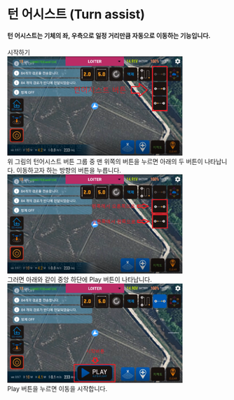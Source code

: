 # 턴 어시스트 (Turn assist)

####  턴 어시스트는 기체의 좌, 우측으로 일정 거리만큼 자동으로 이동하는 기능입니다.
시작하기  
<img width="400" src="./Images/ta_1.png"><br>
위 그림의 턴어시스트 버튼 그룹 중 맨 위쪽의 버튼을 누르면 아래의 두 버튼이 나타납니다. 이동하고자 하는 방향의 버튼을 누릅니다.  
<img width="400" src="./Images/ta_2.png"><br>
그러면 아래와 같이 중앙 하단에 Play 버튼이 나타납니다.  
<img width="400" src="./Images/ta_3.png"><br>
Play 버튼을 누르면 이동을 시작합니다.